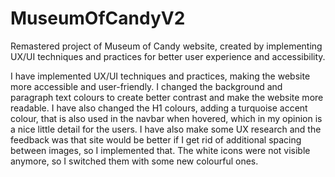 # MuseumOfCandyV2
Remastered project of Museum of Candy website, created by implementing UX/UI techniques and practices for better user experience and accessibility.

I have implemented UX/UI techniques and practices, making the website more accessible and user-friendly. I changed the background and paragraph text colours to create better contrast and make the website more readable. I have also changed the H1 colours, adding a turquoise accent colour, that is also used in the navbar when hovered, which in my opinion is a nice little detail for the users. 
I have also make some UX research and the feedback was that site would be better if I get rid of additional spacing between images, so I implemented that.
The white icons were not visible anymore, so I switched them with some new colourful ones.
